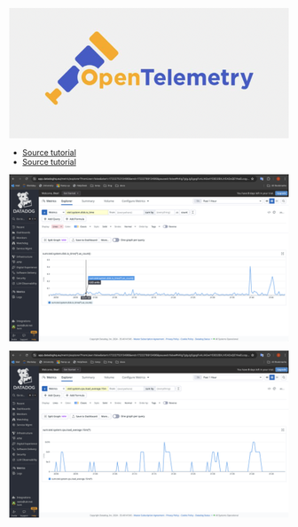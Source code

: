 <p align="left">
 <img width="600px" src="optel_logo.png" alt="qr"/>
</p>

- [Source tutorial](https://betterprogramming.pub/distributed-tracing-with-opentelemetry-and-datadog-712f8f4d520b "GitHub_Datadog")
- [Source tutorial](https://medium.com/@gerardyin/setting-up-an-opentelemetry-collector-that-exports-to-datadog-cb5d5dceadb7 "DevOpsScholl")


<p align="left">
 <img width="700px" src="otel+datadog.png" alt="qr"/>
</p>


<p align="left">
 <img width="700px" src="otel+datadog2.png" alt="qr"/>
</p>


